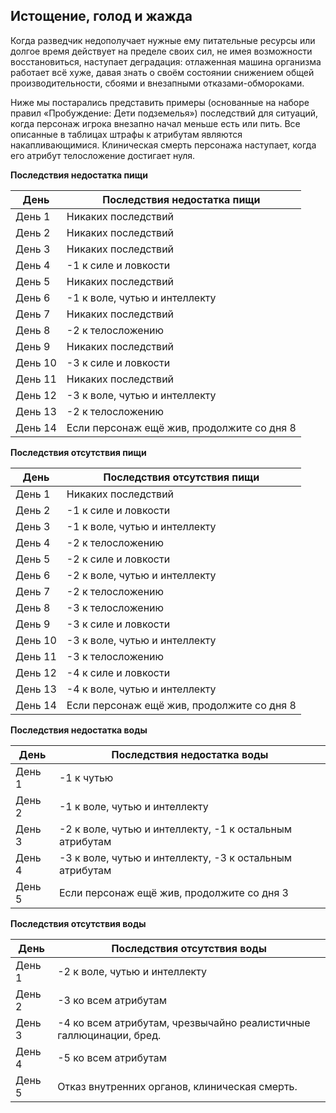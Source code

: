 ## Истощение, голод и жажда

Когда разведчик недополучает нужные ему питательные ресурсы или долгое время действует на пределе своих сил, не имея возможности восстановиться, наступает деградация: отлаженная машина организма работает всё хуже, давая знать о своём состоянии снижением общей производительности, сбоями и внезапными отказами-обмороками.

Ниже мы постарались представить примеры (основанные на наборе правил «Пробуждение: Дети подземелья») последствий для ситуаций, когда персонаж игрока внезапно начал меньше есть или пить. Все описанные в таблицах штрафы к атрибутам являются накапливающимися. Клиническая смерть персонажа наступает, когда его атрибут телосложение достигает нуля.

**Последствия недостатка пищи**

|День|Последствия недостатка пищи|
|--- |--- |
|День 1|Никаких последствий|
|День 2|Никаких последствий|
|День 3|Никаких последствий|
|День 4|-1 к силе и ловкости|
|День 5|Никаких последствий|
|День 6|-1 к воле, чутью и интеллекту|
|День 7|Никаких последствий|
|День 8|-2 к телосложению|
|День 9|Никаких последствий|
|День 10|-3 к силе и ловкости|
|День 11|Никаких последствий|
|День 12|-3 к воле, чутью и интеллекту|
|День 13|-2 к телосложению|
|День 14|Если персонаж ещё жив, продолжите со дня 8|

**Последствия отсутствия пищи**

|День|Последствия отсутствия пищи|
|--- |--- |
|День 1|Никаких последствий|
|День 2|-1 к силе и ловкости|
|День 3|-1 к воле, чутью и интеллекту|
|День 4|-2 к телосложению|
|День 5|-2 к силе и ловкости|
|День 6|-2 к воле, чутью и интеллекту|
|День 7|-2 к телосложению|
|День 8|-3 к телосложению|
|День 9|-3 к силе и ловкости|
|День 10|-3 к воле, чутью и интеллекту|
|День 11|-3 к телосложению|
|День 12|-4 к силе и ловкости|
|День 13|-4 к воле, чутью и интеллекту|
|День 14|Если персонаж ещё жив, продолжите со дня 8|

**Последствия недостатка воды**

|День|Последствия недостатка воды|
|--- |--- |
|День 1|-1 к чутью|
|День 2|-1 к воле, чутью и интеллекту|
|День 3|-2 к воле, чутью и интеллекту, -1 к остальным атрибутам|
|День 4|-3 к воле, чутью и интеллекту, -3 к остальным атрибутам|
|День 5|Если персонаж ещё жив, продолжите со дня 3|

**Последствия отсутствия воды**

|День|Последствия отсутствия воды|
|--- |--- |
|День 1|-2 к воле, чутью и интеллекту|
|День 2|-3 ко всем атрибутам|
|День 3|-4 ко всем атрибутам, чрезвычайно реалистичные галлюцинации, бред.|
|День 4|-5 ко всем атрибутам|
|День 5|Отказ внутренних органов, клиническая смерть.|